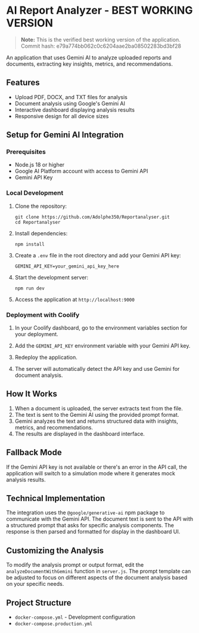# AI Report Analyzer - BEST WORKING VERSION

> **Note:** This is the verified best working version of the application. Commit hash: e79a774bb062c0c6204aae2ba08502283bd3bf28

An application that uses Gemini AI to analyze uploaded reports and documents, extracting key insights, metrics, and recommendations.

## Features

- Upload PDF, DOCX, and TXT files for analysis
- Document analysis using Google's Gemini AI
- Interactive dashboard displaying analysis results
- Responsive design for all device sizes

## Setup for Gemini AI Integration

### Prerequisites

- Node.js 18 or higher
- Google AI Platform account with access to Gemini API
- Gemini API Key

### Local Development

1. Clone the repository:
   ```
   git clone https://github.com/Adolphe350/Reportanalyser.git
   cd Reportanalyser
   ```

2. Install dependencies:
   ```
   npm install
   ```

3. Create a `.env` file in the root directory and add your Gemini API key:
   ```
   GEMINI_API_KEY=your_gemini_api_key_here
   ```

4. Start the development server:
   ```
   npm run dev
   ```

5. Access the application at `http://localhost:9000`

### Deployment with Coolify

1. In your Coolify dashboard, go to the environment variables section for your deployment.

2. Add the `GEMINI_API_KEY` environment variable with your Gemini API key.

3. Redeploy the application.

4. The server will automatically detect the API key and use Gemini for document analysis.

## How It Works

1. When a document is uploaded, the server extracts text from the file.
2. The text is sent to the Gemini AI using the provided prompt format.
3. Gemini analyzes the text and returns structured data with insights, metrics, and recommendations.
4. The results are displayed in the dashboard interface.

## Fallback Mode

If the Gemini API key is not available or there's an error in the API call, the application will switch to a simulation mode where it generates mock analysis results.

## Technical Implementation

The integration uses the `@google/generative-ai` npm package to communicate with the Gemini API. The document text is sent to the API with a structured prompt that asks for specific analysis components. The response is then parsed and formatted for display in the dashboard UI.

## Customizing the Analysis

To modify the analysis prompt or output format, edit the `analyzeDocumentWithGemini` function in `server.js`. The prompt template can be adjusted to focus on different aspects of the document analysis based on your specific needs.

## Project Structure

- `docker-compose.yml` - Development configuration
- `docker-compose.production.yml`